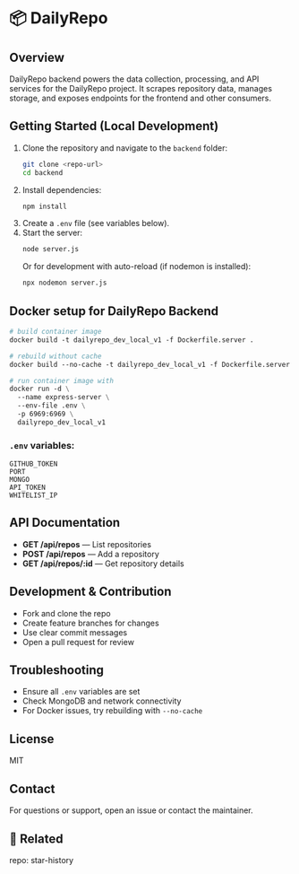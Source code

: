 # 📦 DailyRepo

## Overview

DailyRepo backend powers the data collection, processing, and API services for
the DailyRepo project. It scrapes repository data, manages storage, and exposes
endpoints for the frontend and other consumers.

## Getting Started (Local Development)

1. Clone the repository and navigate to the `backend` folder:
    ```sh
    git clone <repo-url>
    cd backend
    ```
2. Install dependencies:
    ```sh
    npm install
    ```
3. Create a `.env` file (see variables below).
4. Start the server:
    ```sh
    node server.js
    ```
    Or for development with auto-reload (if nodemon is installed):
    ```sh
    npx nodemon server.js
    ```

## Docker setup for DailyRepo Backend

```dockerfile
# build container image
docker build -t dailyrepo_dev_local_v1 -f Dockerfile.server .

# rebuild without cache
docker build --no-cache -t dailyrepo_dev_local_v1 -f Dockerfile.server .

# run container image with
docker run -d \
  --name express-server \
  --env-file .env \
  -p 6969:6969 \
  dailyrepo_dev_local_v1
```

### `.env` variables:

```env
GITHUB_TOKEN
PORT
MONGO
API_TOKEN
WHITELIST_IP
```

## API Documentation

-   **GET /api/repos** — List repositories
-   **POST /api/repos** — Add a repository
-   **GET /api/repos/:id** — Get repository details

## Development & Contribution

-   Fork and clone the repo
-   Create feature branches for changes
-   Use clear commit messages
-   Open a pull request for review

## Troubleshooting

-   Ensure all `.env` variables are set
-   Check MongoDB and network connectivity
-   For Docker issues, try rebuilding with `--no-cache`

## License

MIT

## Contact

For questions or support, open an issue or contact the maintainer.

## 🔗 Related

repo: star-history
